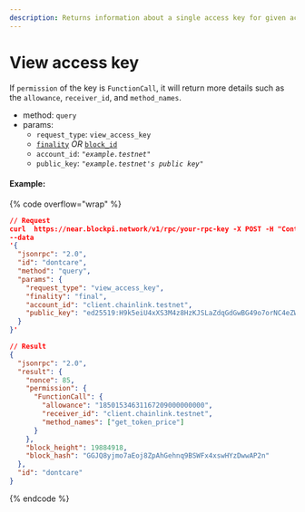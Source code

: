 ```yaml
---
description: Returns information about a single access key for given account.
---
```


# View access key

If `permission` of the key is `FunctionCall`, it will return more details such as the `allowance`, `receiver_id`, and `method_names`.

* method: `query`
* params:
  * `request_type`: `view_access_key`
  * [`finality`](https://docs.near.org/api/rpc/setup#using-finality-param) _OR_ [`block_id`](https://docs.near.org/api/rpc/setup#using-block_id-param)
  * `account_id`: _`"example.testnet"`_
  * `public_key`: _`"example.testnet's public key"`_

#### Example:

{% code overflow="wrap" %}
```json
// Request
curl  https://near.blockpi.network/v1/rpc/your-rpc-key -X POST -H "Content-Type: application/json" 
--data 
'{
  "jsonrpc": "2.0",
  "id": "dontcare",
  "method": "query",
  "params": {
    "request_type": "view_access_key",
    "finality": "final",
    "account_id": "client.chainlink.testnet",
    "public_key": "ed25519:H9k5eiU4xXS3M4z8HzKJSLaZdqGdGwBG49o7orNC4eZW"
  }
}'

// Result
{
  "jsonrpc": "2.0",
  "result": {
    "nonce": 85,
    "permission": {
      "FunctionCall": {
        "allowance": "18501534631167209000000000",
        "receiver_id": "client.chainlink.testnet",
        "method_names": ["get_token_price"]
      }
    },
    "block_height": 19884918,
    "block_hash": "GGJQ8yjmo7aEoj8ZpAhGehnq9BSWFx4xswHYzDwwAP2n"
  },
  "id": "dontcare"
}
```
{% endcode %}
